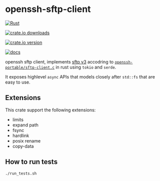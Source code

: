 # openssh-sftp-client

[![Rust](https://github.com/openssh-rust/openssh-sftp-client/actions/workflows/rust.yml/badge.svg)](https://github.com/openssh-rust/openssh-sftp-client/actions/workflows/rust.yml)

[![crate.io downloads](https://img.shields.io/crates/d/openssh-sftp-client)](https://crates.io/crates/openssh-sftp-client)

[![crate.io version](https://img.shields.io/crates/v/openssh-sftp-client)](https://crates.io/crates/openssh-sftp-client)

[![docs](https://docs.rs/openssh-sftp-client/badge.svg)](https://docs.rs/openssh-sftp-client)

openssh sftp client, implements [sftp v3] accodring to
[`openssh-portable/sftp-client.c`] in rust using `tokio` and `serde`.

It exposes highlevel `async` APIs that models closely after `std::fs` that are
easy to use.

[sftp v3]: https://www.openssh.com/txt/draft-ietf-secsh-filexfer-02.txt
[`openssh-portable/sftp-client.c`]: https://github.com/openssh/openssh-portable/blob/19b3d846f06697c85957ab79a63454f57f8e22d6/sftp-client.c

## Extensions

This crate support the following extensions:
 - limits
 - expand path
 - fsync
 - hardlink
 - posix rename
 - copy-data

## How to run tests

```
./run_tests.sh
```

